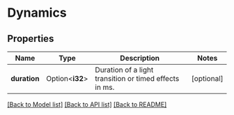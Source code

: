 # Dynamics

## Properties

Name | Type | Description | Notes
------------ | ------------- | ------------- | -------------
**duration** | Option<**i32**> | Duration of a light transition or timed effects in ms. | [optional]

[[Back to Model list]](../README.md#documentation-for-models) [[Back to API list]](../README.md#documentation-for-api-endpoints) [[Back to README]](../README.md)


